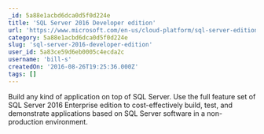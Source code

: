 ```yaml
---
_id: 5a88e1acbd6dca0d5f0d224e
title: 'SQL Server 2016 Developer edition'
url: 'https://www.microsoft.com/en-us/cloud-platform/sql-server-editions-developers'
category: 5a88e1acbd6dca0d5f0d224e
slug: 'sql-server-2016-developer-edition'
user_id: 5a83ce59d6eb0005c4ecda2c
username: 'bill-s'
createdOn: '2016-08-26T19:25:36.000Z'
tags: []
---
```


Build any kind of application on top of SQL Server. Use the full feature set of SQL Server 2016 Enterprise edition to cost-effectively build, test, and demonstrate applications based on SQL Server software in a non-production environment.
